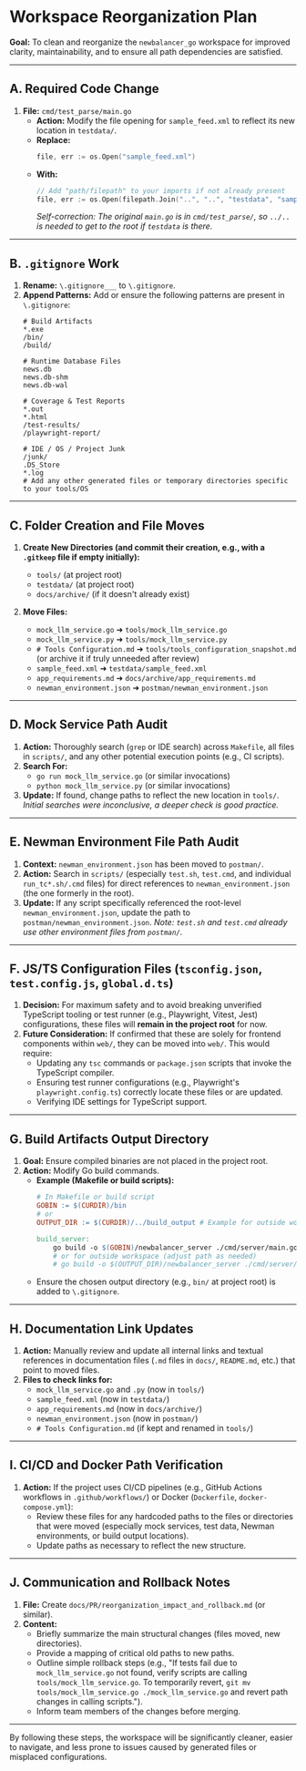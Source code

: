 # Workspace Reorganization Plan

**Goal:** To clean and reorganize the `newbalancer_go` workspace for improved clarity, maintainability, and to ensure all path dependencies are satisfied.

---

## A. Required Code Change

1.  **File:** `cmd/test_parse/main.go`
    *   **Action:** Modify the file opening for `sample_feed.xml` to reflect its new location in `testdata/`.
    *   **Replace:**
        ```go
        file, err := os.Open("sample_feed.xml")
        ```
    *   **With:**
        ```go
        // Add "path/filepath" to your imports if not already present
        file, err := os.Open(filepath.Join("..", "..", "testdata", "sample_feed.xml")) // Assumes testdata is at root
        ```
        *Self-correction: The original `main.go` is in `cmd/test_parse/`, so `../..` is needed to get to the root if `testdata` is there.*

---

## B. `.gitignore` Work

1.  **Rename:** `\.gitignore___` to `\.gitignore`.
2.  **Append Patterns:** Add or ensure the following patterns are present in `\.gitignore`:
    ```gitignore
    # Build Artifacts
    *.exe
    /bin/
    /build/

    # Runtime Database Files
    news.db
    news.db-shm
    news.db-wal

    # Coverage & Test Reports
    *.out
    *.html
    /test-results/
    /playwright-report/

    # IDE / OS / Project Junk
    /junk/
    .DS_Store
    *.log
    # Add any other generated files or temporary directories specific to your tools/OS
    ```

---

## C. Folder Creation and File Moves

1.  **Create New Directories (and commit their creation, e.g., with a `.gitkeep` file if empty initially):**
    *   `tools/` (at project root)
    *   `testdata/` (at project root)
    *   `docs/archive/` (if it doesn't already exist)

2.  **Move Files:**
    *   `mock_llm_service.go` ➜ `tools/mock_llm_service.go`
    *   `mock_llm_service.py` ➜ `tools/mock_llm_service.py`
    *   `# Tools Configuration.md` ➜ `tools/tools_configuration_snapshot.md` (or archive it if truly unneeded after review)
    *   `sample_feed.xml` ➜ `testdata/sample_feed.xml`
    *   `app_requirements.md` ➜ `docs/archive/app_requirements.md`
    *   `newman_environment.json` ➜ `postman/newman_environment.json`

---

## D. Mock Service Path Audit

1.  **Action:** Thoroughly search (`grep` or IDE search) across `Makefile`, all files in `scripts/`, and any other potential execution points (e.g., CI scripts).
2.  **Search For:**
    *   `go run mock_llm_service.go` (or similar invocations)
    *   `python mock_llm_service.py` (or similar invocations)
3.  **Update:** If found, change paths to reflect the new location in `tools/`. *Initial searches were inconclusive, a deeper check is good practice.*

---

## E. Newman Environment File Path Audit

1.  **Context:** `newman_environment.json` has been moved to `postman/`.
2.  **Action:** Search in `scripts/` (especially `test.sh`, `test.cmd`, and individual `run_tc*.sh/.cmd` files) for direct references to `newman_environment.json` (the one formerly in the root).
3.  **Update:** If any script specifically referenced the root-level `newman_environment.json`, update the path to `postman/newman_environment.json`. *Note: `test.sh` and `test.cmd` already use other environment files from `postman/`.*

---

## F. JS/TS Configuration Files (`tsconfig.json`, `test.config.js`, `global.d.ts`)

1.  **Decision:** For maximum safety and to avoid breaking unverified TypeScript tooling or test runner (e.g., Playwright, Vitest, Jest) configurations, these files will **remain in the project root** for now.
2.  **Future Consideration:** If confirmed that these are solely for frontend components within `web/`, they can be moved into `web/`. This would require:
    *   Updating any `tsc` commands or `package.json` scripts that invoke the TypeScript compiler.
    *   Ensuring test runner configurations (e.g., Playwright's `playwright.config.ts`) correctly locate these files or are updated.
    *   Verifying IDE settings for TypeScript support.

---

## G. Build Artifacts Output Directory

1.  **Goal:** Ensure compiled binaries are not placed in the project root.
2.  **Action:** Modify Go build commands.
    *   **Example (Makefile or build scripts):**
        ```makefile
        # In Makefile or build script
        GOBIN := $(CURDIR)/bin
        # or
        OUTPUT_DIR := $(CURDIR)/../build_output # Example for outside workspace

        build_server:
        	go build -o $(GOBIN)/newbalancer_server ./cmd/server/main.go
        	# or for outside workspace (adjust path as needed)
        	# go build -o $(OUTPUT_DIR)/newbalancer_server ./cmd/server/main.go
        ```
    *   Ensure the chosen output directory (e.g., `bin/` at project root) is added to `\.gitignore`.

---

## H. Documentation Link Updates

1.  **Action:** Manually review and update all internal links and textual references in documentation files (`.md` files in `docs/`, `README.md`, etc.) that point to moved files.
2.  **Files to check links for:**
    *   `mock_llm_service.go` and `.py` (now in `tools/`)
    *   `sample_feed.xml` (now in `testdata/`)
    *   `app_requirements.md` (now in `docs/archive/`)
    *   `newman_environment.json` (now in `postman/`)
    *   `# Tools Configuration.md` (if kept and renamed in `tools/`)

---

## I. CI/CD and Docker Path Verification

1.  **Action:** If the project uses CI/CD pipelines (e.g., GitHub Actions workflows in `.github/workflows/`) or Docker (`Dockerfile`, `docker-compose.yml`):
    *   Review these files for any hardcoded paths to the files or directories that were moved (especially mock services, test data, Newman environments, or build output locations).
    *   Update paths as necessary to reflect the new structure.

---

## J. Communication and Rollback Notes

1.  **File:** Create `docs/PR/reorganization_impact_and_rollback.md` (or similar).
2.  **Content:**
    *   Briefly summarize the main structural changes (files moved, new directories).
    *   Provide a mapping of critical old paths to new paths.
    *   Outline simple rollback steps (e.g., "If tests fail due to `mock_llm_service.go` not found, verify scripts are calling `tools/mock_llm_service.go`. To temporarily revert, `git mv tools/mock_llm_service.go ./mock_llm_service.go` and revert path changes in calling scripts.").
    *   Inform team members of the changes before merging.

---
By following these steps, the workspace will be significantly cleaner, easier to navigate, and less prone to issues caused by generated files or misplaced configurations.
